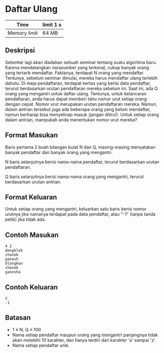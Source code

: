 # Daftar Ulang

| Time | limit 1 s |
| --- | --- |
| Memory limit | 64 MB |

## Deskripsi

Sebentar lagi akan diadakan sebuah seminar tentang suatu algoritma baru. Karena mendatangkan narasumber yang terkenal, cukup banyak orang yang tertarik mendaftar. Faktanya, terdapat N orang yang mendaftar. Tentunya, sebelum seminar dimulai, mereka harus mendaftar ulang terlebih dahulu. Di meja pendaftaran, terdapat kertas yang berisi data pendaftar, terurut berdasarkan urutan pendaftaran mereka sebelum ini. Saat ini, ada Q orang yang mengantri untuk daftar ulang. Tentunya, untuk kelancaran pendaftaran, anda harus dapat memberi tahu nomor urut setiap orang dengan cepat. Nomor urut merupakan urutan pendaftaran mereka. Namun, dalam antrian tersebut juga ada beberapa orang yang belum mendaftar, namun berharap bisa menyelinap masuk (jangan ditiru!). Untuk setiap orang dalam antrian, mampukah anda menentukan nomor urut mereka?

## Format Masukan

Baris pertama 2 buah bilangan bulat N dan Q, masing-masing menyatakan banyak pendaftar dan banyak orang yang mengantri.

N baris selanjutnya berisi nama-nama pendaftar, terurut berdasarkan urutan pendaftaran.

Q baris selanjutnya berisi nama-nama orang yang mengantri, terurut berdasarkan urutan antrian.

## Format Keluaran

Untuk setiap orang yang mengantri, keluarkan satu baris berisi nomor urutnya jika namanya terdapat pada data pendaftar, atau "-1" (tanpa tanda petik) jika tidak ada.

## Contoh Masukan

    4 2
    dengklek
    chanek
    ganesh
    blangkon
    chanek
    ganesha

## Contoh Keluaran

    2
    -1

## Batasan

- 1 ≤ N, Q ≤ 100
- Nama setiap pendaftar maupun orang yang mengantri panjangnya tidak akan melebihi 10 karakter, dan hanya terdiri dari karakter 'a' sampai 'z'.
- Nama setiap pendaftar unik.
